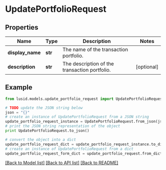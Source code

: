# UpdatePortfolioRequest


## Properties
Name | Type | Description | Notes
------------ | ------------- | ------------- | -------------
**display_name** | **str** | The name of the transaction portfolio. | 
**description** | **str** | The description of the transaction portfolio. | [optional] 

## Example

```python
from lusid.models.update_portfolio_request import UpdatePortfolioRequest

# TODO update the JSON string below
json = "{}"
# create an instance of UpdatePortfolioRequest from a JSON string
update_portfolio_request_instance = UpdatePortfolioRequest.from_json(json)
# print the JSON string representation of the object
print UpdatePortfolioRequest.to_json()

# convert the object into a dict
update_portfolio_request_dict = update_portfolio_request_instance.to_dict()
# create an instance of UpdatePortfolioRequest from a dict
update_portfolio_request_form_dict = update_portfolio_request.from_dict(update_portfolio_request_dict)
```
[[Back to Model list]](../README.md#documentation-for-models) [[Back to API list]](../README.md#documentation-for-api-endpoints) [[Back to README]](../README.md)


